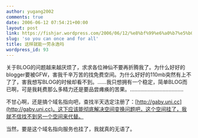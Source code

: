 ```yaml
---
author: yugang2002
comments: true
date: 2006-06-12 07:54:21+00:00
layout: post
link: https://fishjar.wordpress.com/2006/06/12/%e8%bf%99%e6%a0%b7%e5%b0%b1%e8%83%bd%e4%b8%80%e5%8a%b3%e6%b0%b8%e9%80%b8%e5%90%97/
slug: 'so you can once and for all'
title: 这样就能一劳永逸吗
wordpress_id: 93
---
```


关于BLOG的问题越来越厌烦了，求求各位神仙不要再折腾我了。为什么好好的blogger要被GFW，害我千辛万苦的找免费空间。为什么好好的110mb突然有上不了了，害我想写BLOG的时候却看不到。……我只想拥有一个稳定，简单BLOG而已啊，可是我耗费那么多精力还是要品尝瘫痪的苦果。………………………………




不甘心啊，还是搞个域名指向吧，查找半天选定注册了：[http://gaby.uni.cc](http://gaby.uni.cc)。这下应该能彻底解决空间变换问题吧，这个空间挂了，我就不信找不到另一个空间来代替。




当然，要是这个域名指向服务也挂了，我就真的无语了。
